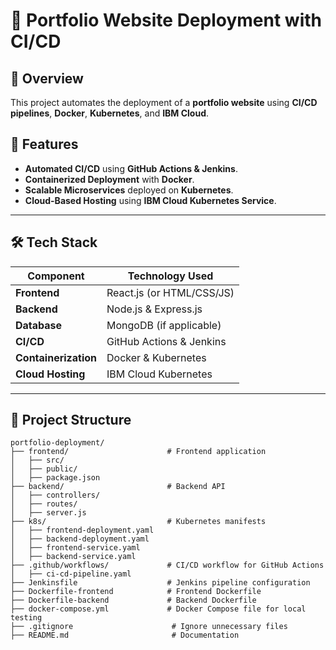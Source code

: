 # 🚀 Portfolio Website Deployment with CI/CD

## 📌 Overview
This project automates the deployment of a **portfolio website** using **CI/CD pipelines**, **Docker**, **Kubernetes**, and **IBM Cloud**.

## 🔹 Features
- **Automated CI/CD** using **GitHub Actions & Jenkins**.
- **Containerized Deployment** with **Docker**.
- **Scalable Microservices** deployed on **Kubernetes**.
- **Cloud-Based Hosting** using **IBM Cloud Kubernetes Service**.

---

## 🛠️ **Tech Stack**
| Component     | Technology Used  |
|--------------|----------------|
| **Frontend** | React.js (or HTML/CSS/JS) |
| **Backend**  | Node.js & Express.js |
| **Database** | MongoDB (if applicable) |
| **CI/CD**    | GitHub Actions & Jenkins |
| **Containerization** | Docker & Kubernetes |
| **Cloud Hosting** | IBM Cloud Kubernetes |

---

## 📁 **Project Structure**
```plaintext
portfolio-deployment/
├── frontend/                      # Frontend application
│   ├── src/
│   ├── public/
│   ├── package.json
├── backend/                       # Backend API
│   ├── controllers/
│   ├── routes/
│   ├── server.js
├── k8s/                           # Kubernetes manifests
│   ├── frontend-deployment.yaml
│   ├── backend-deployment.yaml
│   ├── frontend-service.yaml
│   ├── backend-service.yaml
├── .github/workflows/             # CI/CD workflow for GitHub Actions
│   ├── ci-cd-pipeline.yaml
├── Jenkinsfile                    # Jenkins pipeline configuration
├── Dockerfile-frontend            # Frontend Dockerfile
├── Dockerfile-backend             # Backend Dockerfile
├── docker-compose.yml             # Docker Compose file for local testing
├── .gitignore                      # Ignore unnecessary files
├── README.md                       # Documentation
